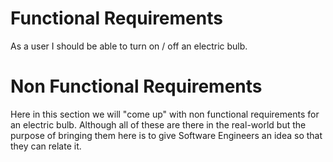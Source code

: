 # Functional Requirements

As a user I should be able to turn on / off an electric bulb.

# Non Functional Requirements

Here in this section we will "come up" with non functional requirements for an electric bulb. Although all of these are there in the real-world but the purpose of bringing them here is to give Software Engineers an idea so that they can relate it.
